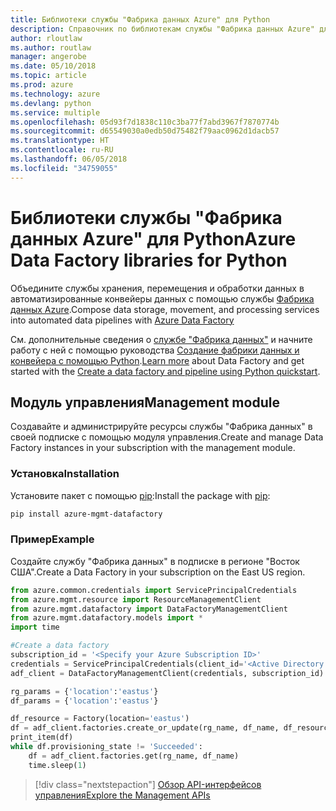 ```yaml
---
title: Библиотеки службы "Фабрика данных Azure" для Python
description: Справочник по библиотекам службы "Фабрика данных Azure" для Python
author: rloutlaw
ms.author: routlaw
manager: angerobe
ms.date: 05/10/2018
ms.topic: article
ms.prod: azure
ms.technology: azure
ms.devlang: python
ms.service: multiple
ms.openlocfilehash: 05d93f7d1838c110c3ba77f7abd3967f7870774b
ms.sourcegitcommit: d65549030a0edb50d75482f79aac0962d1dacb57
ms.translationtype: HT
ms.contentlocale: ru-RU
ms.lasthandoff: 06/05/2018
ms.locfileid: "34759055"
---
```

# <a name="azure-data-factory-libraries-for-python"></a><span data-ttu-id="bc668-103">Библиотеки службы "Фабрика данных Azure" для Python</span><span class="sxs-lookup"><span data-stu-id="bc668-103">Azure Data Factory libraries for Python</span></span>

<span data-ttu-id="bc668-104">Объедините службы хранения, перемещения и обработки данных в автоматизированные конвейеры данных с помощью службы [Фабрика данных Azure](/azure/data-factory/).</span><span class="sxs-lookup"><span data-stu-id="bc668-104">Compose data storage, movement, and processing services into automated data pipelines with [Azure Data Factory](/azure/data-factory/)</span></span>

<span data-ttu-id="bc668-105">См. дополнительные сведения о [службе "Фабрика данных"](/azure/data-factory/introduction) и начните работу с ней с помощью руководства [Создание фабрики данных и конвейера с помощью Python](/azure/data-factory/quickstart-create-data-factory-python).</span><span class="sxs-lookup"><span data-stu-id="bc668-105">[Learn more](/azure/data-factory/introduction) about Data Factory and get started with the [Create a data factory and pipeline using Python quickstart](/azure/data-factory/quickstart-create-data-factory-python).</span></span> 

## <a name="management-module"></a><span data-ttu-id="bc668-106">Модуль управления</span><span class="sxs-lookup"><span data-stu-id="bc668-106">Management module</span></span>

<span data-ttu-id="bc668-107">Создавайте и администрируйте ресурсы службы "Фабрика данных" в своей подписке с помощью модуля управления.</span><span class="sxs-lookup"><span data-stu-id="bc668-107">Create and manage Data Factory instances in your subscription with the management module.</span></span>

### <a name="installation"></a><span data-ttu-id="bc668-108">Установка</span><span class="sxs-lookup"><span data-stu-id="bc668-108">Installation</span></span>

<span data-ttu-id="bc668-109">Установите пакет с помощью [pip](https://pip.pypa.io/en/stable/quickstart/):</span><span class="sxs-lookup"><span data-stu-id="bc668-109">Install the package with [pip](https://pip.pypa.io/en/stable/quickstart/):</span></span>

```bash
pip install azure-mgmt-datafactory 
```

### <a name="example"></a><span data-ttu-id="bc668-110">Пример</span><span class="sxs-lookup"><span data-stu-id="bc668-110">Example</span></span> 

<span data-ttu-id="bc668-111">Создайте службу "Фабрика данных" в подписке в регионе "Восток США".</span><span class="sxs-lookup"><span data-stu-id="bc668-111">Create a Data Factory in your subscription on the East US region.</span></span>

```python
from azure.common.credentials import ServicePrincipalCredentials
from azure.mgmt.resource import ResourceManagementClient
from azure.mgmt.datafactory import DataFactoryManagementClient
from azure.mgmt.datafactory.models import *
import time

#Create a data factory
subscription_id = '<Specify your Azure Subscription ID>'
credentials = ServicePrincipalCredentials(client_id='<Active Directory application/client ID>', secret='<client secret>', tenant='<Active Directory tenant ID>')
adf_client = DataFactoryManagementClient(credentials, subscription_id)

rg_params = {'location':'eastus'}
df_params = {'location':'eastus'}  

df_resource = Factory(location='eastus')
df = adf_client.factories.create_or_update(rg_name, df_name, df_resource)
print_item(df)
while df.provisioning_state != 'Succeeded':
    df = adf_client.factories.get(rg_name, df_name)
    time.sleep(1)
```

> [!div class="nextstepaction"]
> [<span data-ttu-id="bc668-112">Обзор API-интерфейсов управления</span><span class="sxs-lookup"><span data-stu-id="bc668-112">Explore the Management APIs</span></span>](/python/api/overview/azure/datafactory/management)